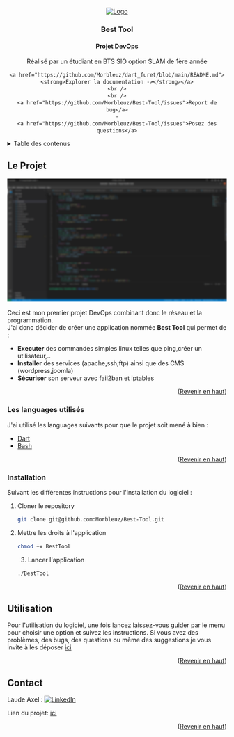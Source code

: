<div id="top"></div>
<!--
*** Thanks for checking out the Best-README-Template. If you have a suggestion
*** that would make this better, please fork the repo and create a pull request
*** or simply open an issue with the tag "enhancement".
*** Don't forget to give the project a star!
*** Thanks again! Now go create something AMAZING! :D
-->



<!-- PROJECT SHIELDS -->
<!--
*** I'm using markdown "reference style" links for readability.
*** Reference links are enclosed in brackets [ ] instead of parentheses ( ).
*** See the bottom of this document for the declaration of the reference variables
*** for contributors-url, forks-url, etc. This is an optional, concise syntax you may use.
*** https://www.markdownguide.org/basic-syntax/#reference-style-links
-->

<!-- PROJECT LOGO -->
<br />
<div align="center">
  <a href="https://github.com/othneildrew/Best-README-Template">
    <img src="https://cdn.worldvectorlogo.com/logos/devops-2.svg" alt="Logo" width="80" height="80">
  </a>

  <h3 align="center">Best Tool</h3>
    <h4 align="center">Projet DevOps</h4>

  <p align="center">
    Réalisé par un étudiant en BTS SIO option SLAM de 1ère année
    <br />
    
    <a href="https://github.com/Morbleuz/dart_furet/blob/main/README.md"><strong>Explorer la documentation -></strong></a>
    <br />
    <br />
    <a href="https://github.com/Morbleuz/Best-Tool/issues">Report de bug</a>
    ·
    <a href="https://github.com/Morbleuz/Best-Tool/issues">Posez des questions</a>
  </p>
</div>



<!-- TABLE OF CONTENTS -->
<details>
  <summary>Table des contenus</summary>
  <ol>
    <li>
      <a href="#le-projet">Le projet</a>
      <ul>
        <li><a href="#les-languages-utilisés">Les languages utilisés</a></li>
      </ul>
    </li>
    <li><a href="#installation">Installation</a></li>
    <li><a href="#utilisation">Utilisation</a></li>
    <li><a href="#contact">Contact</a></li>
  </ol>
</details>



<!-- ABOUT THE PROJECT -->
## Le Projet

[![Product Name Screen Shot][product-screenshot]](https://example.com)

Ceci est mon premier projet DevOps combinant donc le réseau et la programmation.<br />
J'ai donc décider de créer une application nommée <strong>Best Tool</strong> qui permet de :
* <strong>Executer</strong> des commandes simples linux telles que ping,créer un utilisateur,..
* <strong>Installer</strong> des services (apache,ssh,ftp) ainsi que des CMS (wordpress,joomla)
* <strong>Sécuriser</strong> son serveur avec fail2ban et iptables


<p align="right">(<a href="#top">Revenir en haut</a>)</p>

### Les languages utilisés

J'ai utilisé les languages suivants pour que le projet soit mené à bien :

* [Dart](https://dart.dev/)
* [Bash](https://doc.ubuntu-fr.org/bash)

<p align="right">(<a href="#top">Revenir en haut</a>)</p>

### Installation

Suivant les différentes instructions pour l'installation du logiciel :

1. Cloner le repository
   ```sh
   git clone git@github.com:Morbleuz/Best-Tool.git
   ```
2. Mettre les droits à l'application
   ```sh
   chmod +x BestTool
   ```
   3. Lancer l'application
   ```sh
   ./BestTool
   ```
<p align="right">(<a href="#top">Revenir en haut</a>)</p>



<!-- USAGE EXAMPLES -->
## Utilisation

Pour l'utilisation du logiciel, une fois lancez laissez-vous guider par le menu pour choisir une option et suivez les instructions.
Si vous avez des problèmes, des bugs, des questions ou même des suggestions je vous invite à les déposer <a href="https://github.com/Morbleuz/Best-Tool/issues">ici</a>
<p align="right">(<a href="#top">Revenir en haut</a>)</p>


<!-- CONTACT -->
## Contact


Laude Axel : [![LinkedIn][linkedin-shield]][linkedin-url] 


Lien du projet: <a href="https://github.com/Morbleuz/Best-Tool/">ici</a>

<p align="right">(<a href="#top">Revenir en haut</a>)</p>


<!-- MARKDOWN LINKS & IMAGES -->
<!-- https://www.markdownguide.org/basic-syntax/#reference-style-links -->
[contributors-shield]: https://img.shields.io/github/contributors/othneildrew/Best-README-Template.svg?style=for-the-badge
[contributors-url]: https://github.com/othneildrew/Best-README-Template/graphs/contributors
[forks-shield]: https://img.shields.io/github/forks/othneildrew/Best-README-Template.svg?style=for-the-badge
[forks-url]: https://github.com/othneildrew/Best-README-Template/network/members
[stars-shield]: https://img.shields.io/github/stars/othneildrew/Best-README-Template.svg?style=for-the-badge
[stars-url]: https://github.com/othneildrew/Best-README-Template/stargazers
[issues-shield]: https://img.shields.io/github/issues/othneildrew/Best-README-Template.svg?style=for-the-badge
[issues-url]: https://github.com/othneildrew/Best-README-Template/issues
[license-shield]: https://img.shields.io/github/license/othneildrew/Best-README-Template.svg?style=for-the-badge
[license-url]: https://github.com/othneildrew/Best-README-Template/blob/master/LICENSE.txt
[linkedin-shield]: https://img.shields.io/badge/-LinkedIn-black.svg?style=for-the-badge&logo=linkedin&colorB=555
[linkedin-url]: https://www.linkedin.com/in/axel-l-b9620a228/
[linkedin-url2]: https://www.linkedin.com/in/jonathan-sobkowiak-2b5310228/

[product-screenshot]: image.png
[diagramme]: diagramme.png
